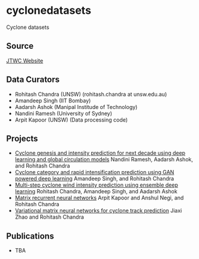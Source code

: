 # cyclonedatasets
Cyclone datasets 

## Source
[JTWC Website](https://www.metoc.navy.mil/jtwc/jtwc.html?best-tracks)


## Data Curators

* Rohitash Chandra  (UNSW) (rohitash.chandra at unsw.edu.au)
* Amandeep Singh (IIT Bombay) 
* Aadarsh Ashok (Manipal Institude of Technology)
* Nandini Ramesh (University of Sydney)
* Arpit Kapoor (UNSW) (Data processing code)

## Projects
* [Cyclone genesis and intensity prediction for next decade using deep learning and  global circulation models](https://github.com/sydney-machine-learning/cyclonecategory_GCMs) Nandini Ramesh,  Aadarsh Ashok,   and Rohitash Chandra
* [Cyclone category and rapid intensification prediction using GAN powered deep learning](https://github.com/sydney-machine-learning/cyclone_deeplearning)   Amandeep Singh, and Rohitash Chandra
* [Multi-step cyclone wind intensity prediction using ensemble deep learning](https://github.com/sydney-machine-learning/cyclonewindintensity-ensembledeeplearning)    Rohitash Chandra, Amandeep Singh, and Aadarsh Ashok
* [Matrix recurrent neural networks](https://github.com/sydney-machine-learning/Matrix_LSTM) Arpit Kapoor and Anshul Negi, and Rohitash Chandra
* [Variational matrix neural networks for cyclone track prediction](https://github.com/sydney-machine-learning/BayesianMatrixNeuralNetworks) Jiaxi Zhao and Rohitash Chandra

## Publications 

* TBA

